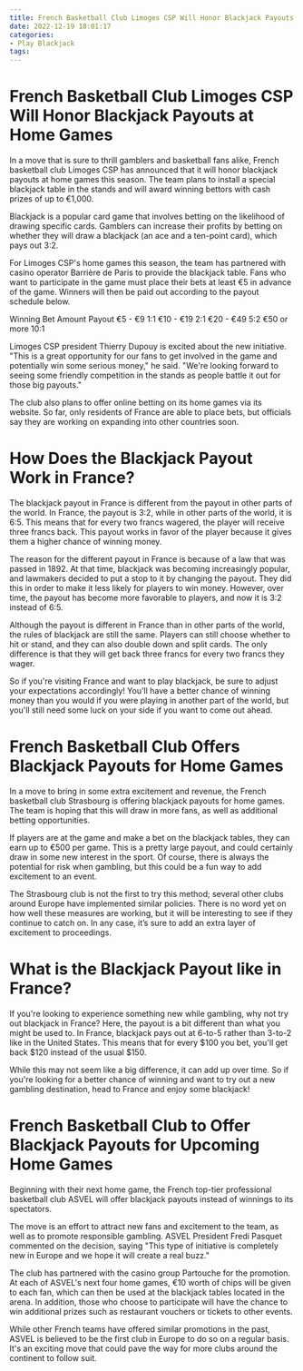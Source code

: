 ```yaml
---
title: French Basketball Club Limoges CSP Will Honor Blackjack Payouts at Home Games
date: 2022-12-19 18:01:17
categories:
- Play Blackjack
tags:
---
```



#  French Basketball Club Limoges CSP Will Honor Blackjack Payouts at Home Games

In a move that is sure to thrill gamblers and basketball fans alike, French basketball club Limoges CSP has announced that it will honor blackjack payouts at home games this season. The team plans to install a special blackjack table in the stands and will award winning bettors with cash prizes of up to €1,000.

Blackjack is a popular card game that involves betting on the likelihood of drawing specific cards. Gamblers can increase their profits by betting on whether they will draw a blackjack (an ace and a ten-point card), which pays out 3:2.

For Limoges CSP's home games this season, the team has partnered with casino operator Barrière de Paris to provide the blackjack table. Fans who want to participate in the game must place their bets at least €5 in advance of the game. Winners will then be paid out according to the payout schedule below.

Winning Bet Amount Payout €5 - €9 1:1 €10 - €19 2:1 €20 - €49 5:2 €50 or more 10:1

Limoges CSP president Thierry Dupouy is excited about the new initiative. "This is a great opportunity for our fans to get involved in the game and potentially win some serious money," he said. "We're looking forward to seeing some friendly competition in the stands as people battle it out for those big payouts."

The club also plans to offer online betting on its home games via its website. So far, only residents of France are able to place bets, but officials say they are working on expanding into other countries soon.

#  How Does the Blackjack Payout Work in France?

The blackjack payout in France is different from the payout in other parts of the world. In France, the payout is 3:2, while in other parts of the world, it is 6:5. This means that for every two francs wagered, the player will receive three francs back. This payout works in favor of the player because it gives them a higher chance of winning money.

The reason for the different payout in France is because of a law that was passed in 1892. At that time, blackjack was becoming increasingly popular, and lawmakers decided to put a stop to it by changing the payout. They did this in order to make it less likely for players to win money. However, over time, the payout has become more favorable to players, and now it is 3:2 instead of 6:5.

Although the payout is different in France than in other parts of the world, the rules of blackjack are still the same. Players can still choose whether to hit or stand, and they can also double down and split cards. The only difference is that they will get back three francs for every two francs they wager.

So if you're visiting France and want to play blackjack, be sure to adjust your expectations accordingly! You'll have a better chance of winning money than you would if you were playing in another part of the world, but you'll still need some luck on your side if you want to come out ahead.

#  French Basketball Club Offers Blackjack Payouts for Home Games

In a move to bring in some extra excitement and revenue, the French basketball club Strasbourg is offering blackjack payouts for home games. The team is hoping that this will draw in more fans, as well as additional betting opportunities.

If players are at the game and make a bet on the blackjack tables, they can earn up to €500 per game. This is a pretty large payout, and could certainly draw in some new interest in the sport. Of course, there is always the potential for risk when gambling, but this could be a fun way to add excitement to an event.

The Strasbourg club is not the first to try this method; several other clubs around Europe have implemented similar policies. There is no word yet on how well these measures are working, but it will be interesting to see if they continue to catch on. In any case, it’s sure to add an extra layer of excitement to proceedings.

#  What is the Blackjack Payout like in France?

If you're looking to experience something new while gambling, why not try out blackjack in France? Here, the payout is a bit different than what you might be used to. In France, blackjack pays out at 6-to-5 rather than 3-to-2 like in the United States. This means that for every $100 you bet, you'll get back $120 instead of the usual $150.

While this may not seem like a big difference, it can add up over time. So if you're looking for a better chance of winning and want to try out a new gambling destination, head to France and enjoy some blackjack!

#  French Basketball Club to Offer Blackjack Payouts for Upcoming Home Games

Beginning with their next home game, the French top-tier professional basketball club ASVEL will offer blackjack payouts instead of winnings to its spectators.

The move is an effort to attract new fans and excitement to the team, as well as to promote responsible gambling. ASVEL President Fredi Pasquet commented on the decision, saying "This type of initiative is completely new in Europe and we hope it will create a real buzz."

The club has partnered with the casino group Partouche for the promotion. At each of ASVEL's next four home games, €10 worth of chips will be given to each fan, which can then be used at the blackjack tables located in the arena. In addition, those who choose to participate will have the chance to win additional prizes such as restaurant vouchers or tickets to other events.

While other French teams have offered similar promotions in the past, ASVEL is believed to be the first club in Europe to do so on a regular basis. It's an exciting move that could pave the way for more clubs around the continent to follow suit.